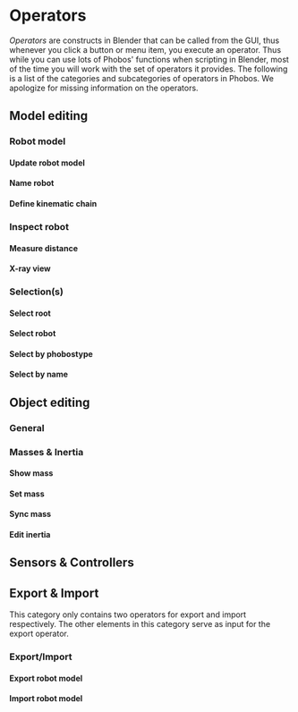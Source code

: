 Operators
=========

*Operators* are constructs in Blender that can be called from the GUI, thus whenever you click a button or menu item, you execute an operator. Thus while you can use lots of Phobos' functions when scripting in Blender, most of the time you will work with the set of operators it provides.
The following is a list of the categories and subcategories of operators in Phobos. We apologize for missing information on the operators.

## Model editing

### Robot model

#### Update robot model
#### Name robot
#### Define kinematic chain

### Inspect robot

#### Measure distance
#### X-ray view

### Selection(s)

#### Select root
#### Select robot
#### Select by phobostype
#### Select by name

## Object editing

### General

### Masses & Inertia

#### Show mass
#### Set mass
#### Sync mass
#### Edit inertia

## Sensors & Controllers

## Export & Import

This category only contains two operators for export and import respectively. The other elements in this category serve as input for the export operator.

### Export/Import

#### Export robot model

#### Import robot model
